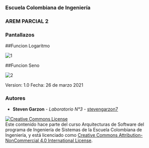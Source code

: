 
  
  
### Escuela Colombiana de Ingeniería
### AREM PARCIAL 2



### Pantallazos

##Funcion Logaritmo

![1](https://github.com/stevengarzon7/ParcialArep2Tercio/blob/master/img/imagen1.png?raw=true)

##Funcion Seno

![2](https://github.com/stevengarzon7/ParcialArep2Tercio/blob/master/img/imagen2.png?raw=true)


Version: 1.0
Fecha: 26 de marzo 2021

### Autores

* **Steven Garzon** - *Laboratorio N°3* - [stevengarzon7](https://github.com/stevengarzon7)



<a rel="license" href="http://creativecommons.org/licenses/by-nc/4.0/"><img alt="Creative Commons License" style="border-width:0" src="https://i.creativecommons.org/l/by-nc/4.0/88x31.png" /></a><br />Este contenido hace parte del curso Arquitecturas de Software del programa de Ingeniería de Sistemas de la Escuela Colombiana de Ingeniería, y está licenciado como <a rel="license" href="http://creativecommons.org/licenses/by-nc/4.0/">Creative Commons Attribution-NonCommercial 4.0 International License</a>.
